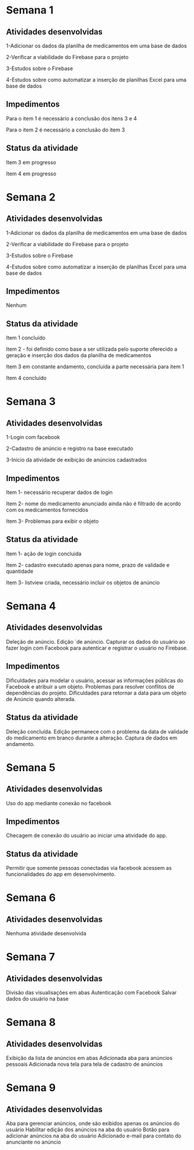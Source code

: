 # Semana 1


## Atividades desenvolvidas

1-Adicionar os dados da planilha de medicamentos em uma base de dados

2-Verificar a viabilidade do Firebase para o projeto

3-Estudos sobre o Firebase

4-Estudos sobre como automatizar a inserção de planilhas Excel para uma base de dados

## Impedimentos

Para o item 1 é necessário a conclusão dos itens 3 e 4

Para o item 2 é necessário a conclusão do item 3


## Status da atividade

Item 3 em progresso

Item 4 em progresso

# Semana 2

## Atividades desenvolvidas

1-Adicionar os dados da planilha de medicamentos em uma base de dados

2-Verificar a viabilidade do Firebase para o projeto
  
3-Estudos sobre o Firebase

4-Estudos sobre como automatizar a inserção de planilhas Excel para uma base de dados

## Impedimentos

Nenhum

## Status da atividade

Item 1 concluído

Item 2 - foi definido como base a ser utilizada pelo suporte oferecido a geração e
    inserção dos dados da planilha de medicamentos
    
Item 3 em constante andamento, concluída a parte necessária para item 1

Item 4 concluído

# Semana 3

## Atividades desenvolvidas

1-Login com facebook

2-Cadastro de anúncio e registro na base executado

3-Início da atividade de exibição de anúncios cadastrados

## Impedimentos

Item 1- necessário recuperar dados de login

Item 2- nome do medicamento anunciado ainda não é filtrado de acordo com os medicamentos fornecidos

Item 3- Problemas para exibir o objeto

## Status da atividade

Item 1- ação de login concluida

Item 2- cadastro executado apenas para nome, prazo de validade e quantidade

Item 3- listview criada, necessário incluir os objetos de anúncio

# Semana 4

## Atividades desenvolvidas

Deleção de anúncio.
Edição ´de anúncio.
Capturar os dados do usuário ao fazer login com Facebook para autenticar e registrar o usuário no Firebase.
## Impedimentos

Dificuldades para modelar o usuário, acessar as informações públicas do Facebook e atribuir a um objeto.
Problemas para resolver conflitos de dependências do projeto.
Dificuldades para retornar a data para um objeto de Anúncio quando alterada.

## Status da atividade

Deleção concluída.
Edição permanece com o problema da data de validade do medicamento em branco durante a alteração.
Captura de dados em andamento.
# Semana 5

## Atividades desenvolvidas

Uso do app mediante conexão no facebook
## Impedimentos
Checagem de conexão do usuário ao iniciar uma atividade do app.
## Status da atividade
Permitir que somente pessoas conectadas via facebook acessem as funcionalidades do app em desenvolvimento. 

# Semana 6

## Atividades desenvolvidas

Nenhuma atividade desenvolvida

# Semana 7

## Atividades desenvolvidas

Divisão das visualisações em abas
Autenticação com Facebook
Salvar dados do usuário na base

# Semana 8

## Atividades desenvolvidas

Exibição da lista de anúncios em abas
Adicionada aba para anúncios pessoais 
Adicionada nova tela para tela de cadastro de anúncios

# Semana 9

## Atividades desenvolvidas

Aba para gerenciar anúncios, onde são exibidos apenas os anúncios do usuário
Habilitar edição dos anúncios na aba do usuário
Botão para adicionar anúncios na aba do usuário
Adicionado e-mail para contato do anunciante no anúncio